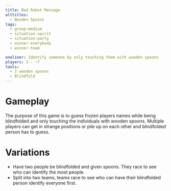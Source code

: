 ```yaml
---
title: Bad Robot Massage
alttitles:
  - Wooden Spoons
tags:
  - group-medium
  - situation-spirit
  - situation-party
  - winner-everybody
  - winner-team

oneliner: Identify someone by only touching them with wooden spoons
players: 3 - ~7
tools:
  - 2 wooden spoons
  - Blindfold
---
```

# Gameplay
The purpose of this game is to guess frozen players names while being blindfolded and only touching the individuals with wooden spoons. Multiple players can get in strange positions or pile up on each other and blindfolded person has to guess.

# Variations
- Have two people be blindfolded and given spoons. They race to see who can identify the most people.
- Split into two teams, teams race to see who can have their blindfolded person identify everyone first.
